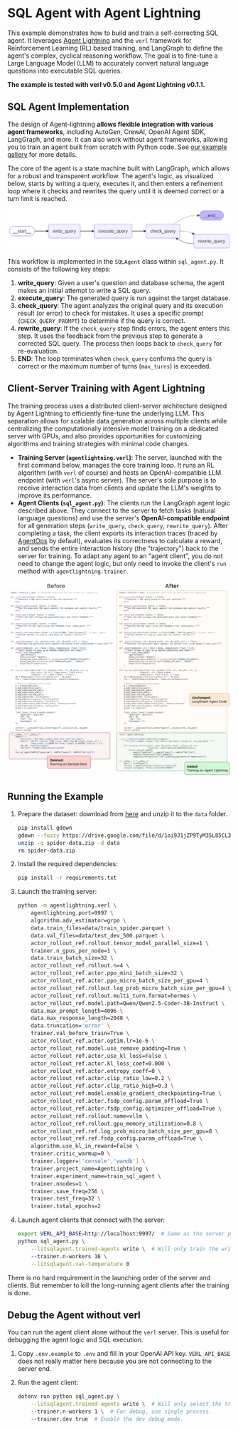 # SQL Agent with Agent Lightning

This example demonstrates how to build and train a self-correcting SQL agent. It leverages [Agent Lightning](https://github.com/microsoft/agent-lightning) and the `verl` framework for Reinforcement Learning (RL) based training, and LangGraph to define the agent's complex, cyclical reasoning workflow. The goal is to fine-tune a Large Language Model (LLM) to accurately convert natural language questions into executable SQL queries.

**The example is tested with verl v0.5.0 and Agent Lightning v0.1.1.**

## SQL Agent Implementation

The design of Agent-lightning **allows flexible integration with various agent frameworks**, including AutoGen, CrewAI, OpenAI Agent SDK, LangGraph, and more. It can also work without agent frameworks, allowing you to train an agent built from scratch with Python code. See [our example gallery](https://github.com/microsoft/agent-lightning/tree/main/examples) for more details.

The core of the agent is a state machine built with LangGraph, which allows for a robust and transparent workflow. The agent's logic, as visualized below, starts by writing a query, executes it, and then enters a refinement loop where it checks and rewrites the query until it is deemed correct or a turn limit is reached.

![The agent's reasoning workflow, implemented as a StateGraph in LangGraph](assets/sql_agent_visualization.png)

This workflow is implemented in the `SQLAgent` class within `sql_agent.py`. It consists of the following key steps:

1. **write_query**: Given a user's question and database schema, the agent makes an initial attempt to write a SQL query.
2. **execute_query**: The generated query is run against the target database.
3. **check_query**: The agent analyzes the original query and its execution result (or error) to check for mistakes. It uses a specific prompt (`CHECK_QUERY_PROMPT`) to determine if the query is correct.
4. **rewrite_query**: If the `check_query` step finds errors, the agent enters this step. It uses the feedback from the previous step to generate a corrected SQL query. The process then loops back to `check_query` for re-evaluation.
5. **END**: The loop terminates when `check_query` confirms the query is correct or the maximum number of turns (`max_turns`) is exceeded.

## Client-Server Training with Agent Lightning

The training process uses a distributed client-server architecture designed by Agent Lightning to efficiently fine-tune the underlying LLM. This separation allows for scalable data generation across multiple clients while centralizing the computationally intensive model training on a dedicated server with GPUs, and also provides opportunities for customizing algorithms and training strategies with minimal code changes.

* **Training Server (`agentlightning.verl`)**: The server, launched with the first command below, manages the core training loop. It runs an RL algorithm (with `verl` of course) and hosts an OpenAI-compatible LLM endpoint (with `verl`'s async server). The server's sole purpose is to receive interaction data from clients and update the LLM's weights to improve its performance.
* **Agent Clients (`sql_agent.py`)**: The clients run the LangGraph agent logic described above. They connect to the server to fetch tasks (natural language questions) and use the server's **OpenAI-compatible endpoint** for all generation steps (`write_query`, `check_query`, `rewrite_query`). After completing a task, the client exports its interaction traces (traced by [AgentOps](https://www.agentops.ai/) by default), evaluates its correctness to calculate a reward, and sends the entire interaction history (the "trajectory") back to the server for training. To adapt any agent to an "agent client", you do not need to change the agent logic, but only need to invoke the client's `run` method with `agentlightning.trainer`.

![Difference between the original agent and modified agent client](assets/sql_agent_diff.png)

## Running the Example

1. Prepare the dataset: download from [here](https://drive.google.com/file/d/1oi9J1jZP9TyM35L85CL3qeGWl2jqlnL6/view) and unzip it to the `data` folder.
   ```bash
   pip install gdown
   gdown --fuzzy https://drive.google.com/file/d/1oi9J1jZP9TyM35L85CL3qeGWl2jqlnL6/view
   unzip -q spider-data.zip -d data
   rm spider-data.zip
   ```

2. Install the required dependencies:
   ```bash
   pip install -r requirements.txt
   ```

3. Launch the training server:
   ```bash
   python -m agentlightning.verl \
       agentlightning.port=9997 \
       algorithm.adv_estimator=grpo \
       data.train_files=data/train_spider.parquet \
       data.val_files=data/test_dev_500.parquet \
       actor_rollout_ref.rollout.tensor_model_parallel_size=1 \
       trainer.n_gpus_per_node=1 \
       data.train_batch_size=32 \
       actor_rollout_ref.rollout.n=4 \
       actor_rollout_ref.actor.ppo_mini_batch_size=32 \
       actor_rollout_ref.actor.ppo_micro_batch_size_per_gpu=4 \
       actor_rollout_ref.rollout.log_prob_micro_batch_size_per_gpu=4 \
       actor_rollout_ref.rollout.multi_turn.format=hermes \
       actor_rollout_ref.model.path=Qwen/Qwen2.5-Coder-3B-Instruct \
       data.max_prompt_length=4096 \
       data.max_response_length=2048 \
       data.truncation='error' \
       trainer.val_before_train=True \
       actor_rollout_ref.actor.optim.lr=1e-6 \
       actor_rollout_ref.model.use_remove_padding=True \
       actor_rollout_ref.actor.use_kl_loss=False \
       actor_rollout_ref.actor.kl_loss_coef=0.000 \
       actor_rollout_ref.actor.entropy_coeff=0 \
       actor_rollout_ref.actor.clip_ratio_low=0.2 \
       actor_rollout_ref.actor.clip_ratio_high=0.3 \
       actor_rollout_ref.model.enable_gradient_checkpointing=True \
       actor_rollout_ref.actor.fsdp_config.param_offload=True \
       actor_rollout_ref.actor.fsdp_config.optimizer_offload=True \
       actor_rollout_ref.rollout.name=vllm \
       actor_rollout_ref.rollout.gpu_memory_utilization=0.8 \
       actor_rollout_ref.ref.log_prob_micro_batch_size_per_gpu=8 \
       actor_rollout_ref.ref.fsdp_config.param_offload=True \
       algorithm.use_kl_in_reward=False \
       trainer.critic_warmup=0 \
       trainer.logger=['console','wandb'] \
       trainer.project_name=AgentLightning \
       trainer.experiment_name=train_sql_agent \
       trainer.nnodes=1 \
       trainer.save_freq=256 \
       trainer.test_freq=32 \
       trainer.total_epochs=2
    ```

4. Launch agent clients that connect with the server:
   ```bash
   export VERL_API_BASE=http://localhost:9997/  # Same as the server port. This is used for receiving tasks and sending results.
   python sql_agent.py \
       --litsqlagent.trained-agents write \  # Will only train the write and rewrite agent.
       --trainer.n-workers 16 \
       --litsqlagent.val-temperature 0
   ```

There is no hard requirement in the launching order of the server and clients. But remember to kill the long-running agent clients after the training is done.

## Debug the Agent without verl

You can run the agent client alone without the `verl` server. This is useful for debugging the agent logic and SQL execution.

1. Copy `.env.example` to `.env` and fill in your OpenAI API key. `VERL_API_BASE` does not really matter here because you are not connecting to the server end.

2. Run the agent client:
   ```bash
   dotenv run python sql_agent.py \
       --litsqlagent.trained-agents write \  # Will only select the trajectories related to write and rewrite.
       --trainer.n-workers 1 \  # For debug, use single process.
       --trainer.dev true  # Enable the dev debug mode.
   ```
